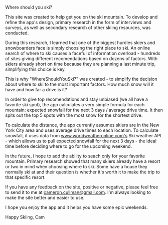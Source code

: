 Where should you ski?

This site was created to help get you on the ski mountain. To develop and refine the app's design, primary research in the form of interviews and surveys, as well as secondary research of other skiing resources, was conducted. 

During this research, I learned that one of the biggest hurdles skiers and snowboarders face is simply choosing the right place to ski. An online search of where to ski causes a faceful of information overload - hundreds of sites giving different recomendations based on dozens of factors. With skiers already short on time because they are planning a last minute trip, simplifying this choice is key. 

This is why "WhereShouldYouSki?" was created - to simplify the decision about where to ski to the most important factors. How much snow will it have and how far a drive is it?

In order to give top recomendations and stay unbiased (we all have a favorite ski spot), the app calculates a very simple formula for each mountain: expected snowfall for the next 3 days / average drive time. It then spits out the top 5 spots with the most snow for the shortest drive. 

To calculate the distance, the app currently assumes skiers are in the New York City area and uses average drive times to each location. To calculate snowfall, it uses data from www.worldweatheronline.com's Ski weather API - which allows us to pull expected snowfall for the next 3 days - the ideal time before deciding where to go for the upcoming weekend. 

In the future, I hope to add the ability to seach only for your favorite mountain. Primary research showed that many skiers already have a resort or two in mind when choosing where to ski. Some have a house they normally ski at and their question is whether it's worth it to make the trip to that specific resort.  

If you have any feedback on the site, positive or negative, please feel free to send it to me at cameron.cullman@gmail.com. I'm always looking to make the site better and easier to use.

I hope you enjoy the app and it helps you have some epic weekends. 

Happy Skiing,
Cam